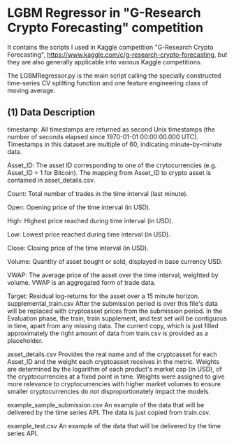 # LGBM Regressor in "G-Research Crypto Forecasting" competition
It contains the scripts I used in Kaggle competition "G-Research Crypto Forecasting", https://www.kaggle.com/c/g-research-crypto-forecasting, but they are also generally applicable into various Kaggle competitions. 

The LGBMRegressor.py is the main script calling the specially constructed time-series CV splitting function and one feature engineering class of moving average. 



## (1) Data Description


timestamp: All timestamps are returned as second Unix timestamps (the number of seconds elapsed since 1970-01-01 00:00:00.000 UTC). Timestamps in this dataset are multiple of 60, indicating minute-by-minute data.

Asset_ID: The asset ID corresponding to one of the crytocurrencies (e.g. Asset_ID = 1 for Bitcoin). The mapping from Asset_ID to crypto asset is contained in asset_details.csv.

Count: Total number of trades in the time interval (last minute).

Open: Opening price of the time interval (in USD).

High: Highest price reached during time interval (in USD).

Low: Lowest price reached during time interval (in USD).

Close: Closing price of the time interval (in USD).

Volume: Quantity of asset bought or sold, displayed in base currency USD.

VWAP: The average price of the asset over the time interval, weighted by volume. VWAP is an aggregated form of trade data.

Target: Residual log-returns for the asset over a 15 minute horizon.
supplemental_train.csv After the submission period is over this file's data will be replaced with cryptoasset prices from the submission period. In the Evaluation phase, the train, train supplement, and test set will be contiguous in time, apart from any missing data. The current copy, which is just filled approximately the right amount of data from train.csv is provided as a placeholder.

asset_details.csv Provides the real name and of the cryptoasset for each Asset_ID and the weight each cryptoasset receives in the metric. Weights are determined by the logarithm of each product's market cap (in USD), of the cryptocurrencies at a fixed point in time. Weights were assigned to give more relevance to cryptocurrencies with higher market volumes to ensure smaller cryptocurrencies do not disproportionately impact the models.

example_sample_submission.csv An example of the data that will be delivered by the time series API. The data is just copied from train.csv.

example_test.csv An example of the data that will be delivered by the time series API.

